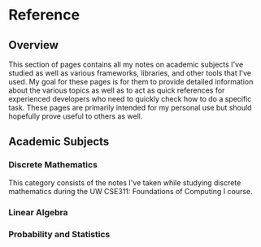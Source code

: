 # Reference
## Overview
This section of pages contains all my notes on academic subjects I've studied as
well as various frameworks, libraries, and other tools that I've used. My goal
for these pages is for them to provide detailed information about the various
topics as well as to act as quick references for experienced developers who need
to quickly check how to do a specific task. These pages are primarily intended
for my personal use but should hopefully prove useful to others as well.

## Academic Subjects
### Discrete Mathematics
This category consists of the notes I've taken while studying discrete
mathematics during the UW CSE311: Foundations of Computing I course.

### Linear Algebra


### Probability and Statistics
